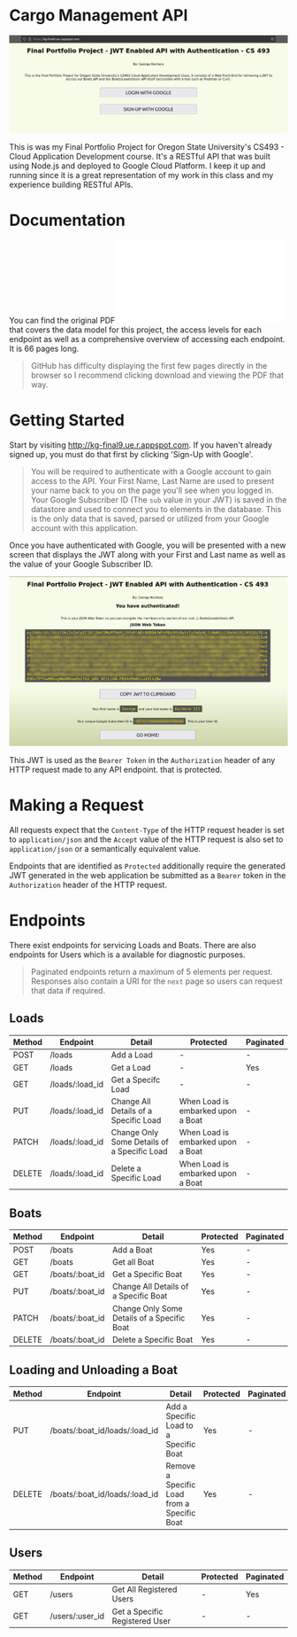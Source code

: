 # Cargo Management API

![Landing Page](./documentation/assets/landing-page.png)

This is was my Final Portfolio Project for Oregon State University's CS493 - Cloud Application Development course. It's a RESTful API that was built using Node.js and deployed to Google Cloud Platform. I keep it up and running since it is a great representation of my work in this class and my experience building RESTful APIs.

# Documentation

You can find the original PDF ![here](./documentation/cargo-management-api-documentation.pdf) that covers the data model for this project, the access levels for each endpoint as well as a comprehensive overview of accessing each endpoint. It is 66 pages long.

> GitHub has difficulty displaying the first few pages directly in the browser so I recommend clicking download and viewing the PDF that way.

# Getting Started

Start by visiting http://kg-final9.ue.r.appspot.com. If you haven't already signed up, you must do that first by clicking 'Sign-Up with Google'.

> You will be required to authenticate with a Google account to gain access to the API. Your First Name, Last Name are used to present your name back to you on the page you'll see when you logged in. Your Google Subscriber ID (The `sub` value in your JWT) is saved in the datastore and used to connect you to elements in the database. This is the only data that is saved, parsed or utilized from your Google account with this application.

Once you have authenticated with Google, you will be presented with a new screen that displays the JWT along with your First and Last name as well as the value of your Google Subscriber ID.

![JWT Issued](./documentation/assets/generated-jwt.png)

This JWT is used as the `Bearer Token` in the `Authorization` header of any HTTP request made to any API endpoint. that is protected.

# Making a Request

All requests expect that the `Content-Type` of the HTTP request header is set to `application/json` and the `Accept` value of the HTTP request is also set to `application/json` or a semantically equivalent value.

Endpoints that are identified as `Protected` additionally require the generated JWT generated in the web application be submitted as a `Bearer` token in the `Authorization` header of the HTTP request.

# Endpoints

There exist endpoints for servicing Loads and Boats. There are also endpoints for Users which is a available for diagnostic purposes.

> Paginated endpoints return a maximum of 5 elements per request. Responses also contain a URI for the `next` page so users can request that data if required.

## Loads

|Method|Endpoint|Detail|Protected| Paginated|
|------------|---------------|---------|-----------|---------|
|POST|/loads|Add a Load| - | - |
|GET|/loads|Get a Load| - | Yes |
|GET|/loads/:load_id|Get a Specifc Load| - | - |
|PUT|/loads/:load_id|Change All Details of a Specific Load| When Load is embarked upon a Boat | - |
|PATCH|/loads/:load_id|Change Only Some Details of a Specific Load| When Load is embarked upon a Boat | - |
|DELETE|/loads/:load_id|Delete a Specific Load| When Load is embarked upon a Boat | - |

## Boats

|Method|Endpoint|Detail|Protected| Paginated|
|------------|---------------|---------|-----------|---------|
|POST|/boats|Add a Boat| Yes | - |
|GET|/boats|Get all Boat| Yes | - |
|GET|/boats/:boat_id|Get a Specific Boat| Yes | - |
|PUT|/boats/:boat_id|Change All Details of a Specific Boat| Yes | - |
|PATCH|/boats/:boat_id|Change Only Some Details of a Specific Boat| Yes | - |
|DELETE|/boats/:boat_id|Delete a Specific Boat| Yes | - |

## Loading and Unloading a Boat

|Method|Endpoint|Detail|Protected| Paginated|
|------------|---------------|---------|-----------|---------|
|PUT|/boats/:boat_id/loads/:load_id|Add a Specific Load to a Specific Boat| Yes | - |
|DELETE|/boats/:boat_id/loads/:load_id|Remove a Specific Load from a Specific Boat| Yes | - |

## Users

|Method|Endpoint|Detail|Protected| Paginated|
|------------|---------------|---------|-----------|---------|
|GET|/users|Get All Registered Users| - | Yes |
|GET|/users/:user_id|Get a Specific Registered User| - | - |










